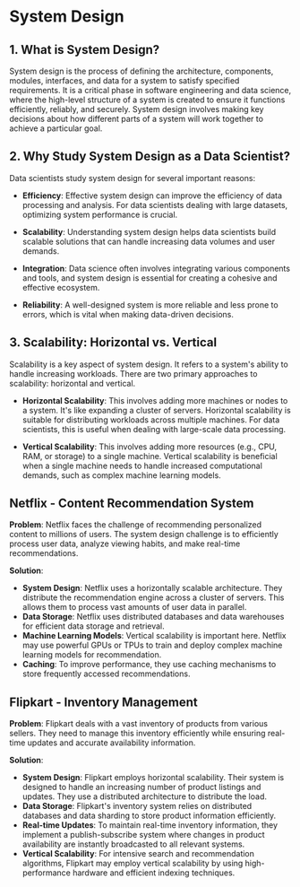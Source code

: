 # System Design

## 1. **What is System Design?**

System design is the process of defining the architecture, components, modules, interfaces, and data for a system to satisfy specified requirements. It is a critical phase in software engineering and data science, where the high-level structure of a system is created to ensure it functions efficiently, reliably, and securely. System design involves making key decisions about how different parts of a system will work together to achieve a particular goal.

## 2. **Why Study System Design as a Data Scientist?**

Data scientists study system design for several important reasons:

- **Efficiency**: Effective system design can improve the efficiency of data processing and analysis. For data scientists dealing with large datasets, optimizing system performance is crucial.

- **Scalability**: Understanding system design helps data scientists build scalable solutions that can handle increasing data volumes and user demands.

- **Integration**: Data science often involves integrating various components and tools, and system design is essential for creating a cohesive and effective ecosystem.

- **Reliability**: A well-designed system is more reliable and less prone to errors, which is vital when making data-driven decisions.

## 3. **Scalability: Horizontal vs. Vertical**

Scalability is a key aspect of system design. It refers to a system's ability to handle increasing workloads. There are two primary approaches to scalability: horizontal and vertical.

- **Horizontal Scalability**: This involves adding more machines or nodes to a system. It's like expanding a cluster of servers. Horizontal scalability is suitable for distributing workloads across multiple machines. For data scientists, this is useful when dealing with large-scale data processing.

- **Vertical Scalability**: This involves adding more resources (e.g., CPU, RAM, or storage) to a single machine. Vertical scalability is beneficial when a single machine needs to handle increased computational demands, such as complex machine learning models.

## **Netflix - Content Recommendation System**

**Problem**: Netflix faces the challenge of recommending personalized content to millions of users. The system design challenge is to efficiently process user data, analyze viewing habits, and make real-time recommendations.

**Solution**:

- **System Design**: Netflix uses a horizontally scalable architecture. They distribute the recommendation engine across a cluster of servers. This allows them to process vast amounts of user data in parallel.
- **Data Storage**: Netflix uses distributed databases and data warehouses for efficient data storage and retrieval.
- **Machine Learning Models**: Vertical scalability is important here. Netflix may use powerful GPUs or TPUs to train and deploy complex machine learning models for recommendation.
- **Caching**: To improve performance, they use caching mechanisms to store frequently accessed recommendations.

## **Flipkart - Inventory Management**

**Problem**: Flipkart deals with a vast inventory of products from various sellers. They need to manage this inventory efficiently while ensuring real-time updates and accurate availability information.

**Solution**:

- **System Design**: Flipkart employs horizontal scalability. Their system is designed to handle an increasing number of product listings and updates. They use a distributed architecture to distribute the load.
- **Data Storage**: Flipkart's inventory system relies on distributed databases and data sharding to store product information efficiently.
- **Real-time Updates**: To maintain real-time inventory information, they implement a publish-subscribe system where changes in product availability are instantly broadcasted to all relevant systems.
- **Vertical Scalability**: For intensive search and recommendation algorithms, Flipkart may employ vertical scalability by using high-performance hardware and efficient indexing techniques.
